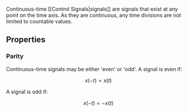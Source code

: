 Continuous-time [[Control Signals|signals]] are signals that exist at any point on the time axis. As they are continuous, any time divisions are not limited to countable values.

## Properties

### Parity

Continuous-time signals may be either 'even' or 'odd'. A signal is even if:

$$
x(-t) = x(t)
$$

A signal is odd if:

$$
x(-t) = -x(t)
$$
